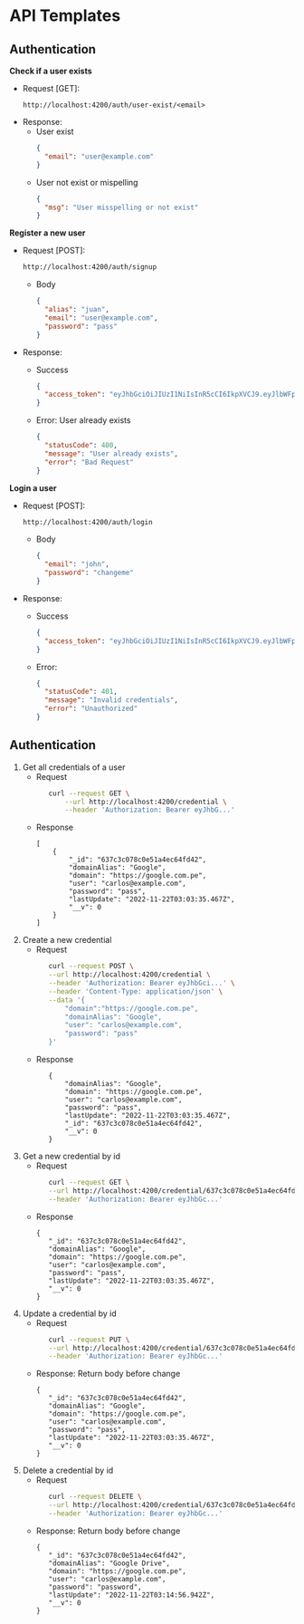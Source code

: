 # API Templates

## Authentication

**Check if a user exists**

- Request [GET]:
  ```
  http://localhost:4200/auth/user-exist/<email>
  ```
- Response:
  - User exist
    ```json
    {
      "email": "user@example.com"
    }
    ```
  - User not exist or mispelling
    ```json
    {
      "msg": "User misspelling or not exist"
    }
    ```

**Register a new user**

- Request [POST]:

  ```bash
  http://localhost:4200/auth/signup
  ```

  - Body
    ```json
    {
      "alias": "juan",
      "email": "user@example.com",
      "password": "pass"
    }
    ```

- Response:
  - Success
    ```json
    {
      "access_token": "eyJhbGciOiJIUzI1NiIsInR5cCI6IkpXVCJ9.eyJlbWFpbCI6InVzZXJAZXhhbXBsZS5jb20iLCJpYXQiOjE2NjkwODEyMzcsImV4cCI6MTY2OTA4NDgzN30.-ky3r9_jLrXUIbG3GsiioVtuZRiYEDonzNFJaSG9WUU"
    }
    ```
  - Error: User already exists
    ```json
    {
      "statusCode": 400,
      "message": "User already exists",
      "error": "Bad Request"
    }
    ```

**Login a user**

- Request [POST]:

  ```bash
  http://localhost:4200/auth/login
  ```

  - Body
    ```json
    {
      "email": "john",
      "password": "changeme"
    }
    ```

- Response:
  - Success
    ```json
    {
      "access_token": "eyJhbGciOiJIUzI1NiIsInR5cCI6IkpXVCJ9.eyJlbWFpbCI6InVzZXJAZXhhbXBsZS5jb20iLCJpYXQiOjE2NjkwODEyMzcsImV4cCI6MTY2OTA4NDgzN30.-ky3r9_jLrXUIbG3GsiioVtuZRiYEDonzNFJaSG9WUU"
    }
    ```
  - Error:
    ```json
    {
      "statusCode": 401,
      "message": "Invalid credentials",
      "error": "Unauthorized"
    }
    ```

## Authentication

1. Get all credentials of a user
   - Request
     ```bash
        curl --request GET \
            --url http://localhost:4200/credential \
            --header 'Authorization: Bearer eyJhbG...'
     ```
   - Response
     ```
     [
         {
             "_id": "637c3c078c0e51a4ec64fd42",
             "domainAlias": "Google",
             "domain": "https://google.com.pe",
             "user": "carlos@example.com",
             "password": "pass",
             "lastUpdate": "2022-11-22T03:03:35.467Z",
             "__v": 0
         }
     ]
     ```
2. Create a new credential
   - Request
     ```bash
        curl --request POST \
        --url http://localhost:4200/credential \
        --header 'Authorization: Bearer eyJhbGci...' \
        --header 'Content-Type: application/json' \
        --data '{
            "domain":"https://google.com.pe",
            "domainAlias": "Google",
            "user": "carlos@example.com",
            "password": "pass"
        }'
     ```
   - Response
     ```
        {
            "domainAlias": "Google",
            "domain": "https://google.com.pe",
            "user": "carlos@example.com",
            "password": "pass",
            "lastUpdate": "2022-11-22T03:03:35.467Z",
            "_id": "637c3c078c0e51a4ec64fd42",
            "__v": 0
        }
     ```
3. Get a new credential by id
   - Request
     ```bash
        curl --request GET \
        --url http://localhost:4200/credential/637c3c078c0e51a4ec64fd42 \
        --header 'Authorization: Bearer eyJhbGc...'
     ```
   - Response
     ```
     {
        "_id": "637c3c078c0e51a4ec64fd42",
        "domainAlias": "Google",
        "domain": "https://google.com.pe",
        "user": "carlos@example.com",
        "password": "pass",
        "lastUpdate": "2022-11-22T03:03:35.467Z",
        "__v": 0
     }
     ```
4. Update a credential by id
   - Request
     ```bash
        curl --request PUT \
        --url http://localhost:4200/credential/637c3c078c0e51a4ec64fd42 \
        --header 'Authorization: Bearer eyJhbGc...'
     ```
   - Response: Return body before change
     ```
     {
        "_id": "637c3c078c0e51a4ec64fd42",
        "domainAlias": "Google",
        "domain": "https://google.com.pe",
        "user": "carlos@example.com",
        "password": "pass",
        "lastUpdate": "2022-11-22T03:03:35.467Z",
        "__v": 0
     }
     ```
5. Delete a credential by id
   - Request
     ```bash
        curl --request DELETE \
        --url http://localhost:4200/credential/637c3c078c0e51a4ec64fd42 \
        --header 'Authorization: Bearer eyJhbGc...'
     ```
   - Response: Return body before change
     ```
     {
        "_id": "637c3c078c0e51a4ec64fd42",
        "domainAlias": "Google Drive",
        "domain": "https://google.com.pe",
        "user": "carlos@example.com",
        "password": "password",
        "lastUpdate": "2022-11-22T03:14:56.942Z",
        "__v": 0
     }
     ```
